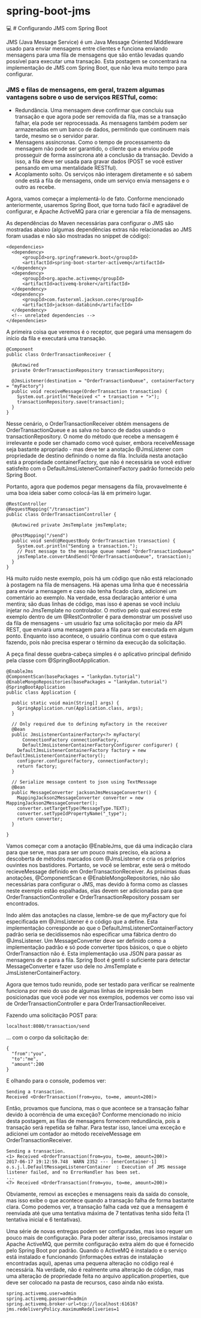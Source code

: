 # spring-boot-jms
:computer: # Configurando JMS com Spring Boot

JMS (Java Message Service) é um Java Message Oriented Middleware usado para enviar mensagens entre clientes e funciona enviando mensagens para uma fila de mensagens que são então levadas quando possível para executar uma transação. Esta postagem se concentrará na implementação de JMS com Spring Boot, que não leva muito tempo para configurar.

### JMS e filas de mensagens, em geral, trazem algumas vantagens sobre o uso de serviços RESTful, como:

- Redundância. Uma mensagem deve confirmar que concluiu sua transação e que agora pode ser removida da fila, mas se a transação falhar, ela pode ser reprocessada. As mensagens também podem ser armazenadas em um banco de dados, permitindo que continuem mais tarde, mesmo se o servidor parar.
- Mensagens assíncronas. Como o tempo de processamento da mensagem não pode ser garantido, o cliente que a enviou pode prosseguir de forma assíncrona até a conclusão da transação. Devido a isso, a fila deve ser usada para gravar dados (POST se você estiver pensando em uma mentalidade RESTful).
- Acoplamento solto. Os serviços não interagem diretamente e só sabem onde está a fila de mensagens, onde um serviço envia mensagens e o outro as recebe.

Agora, vamos começar a implementá-lo de fato. Conforme mencionado anteriormente, usaremos Spring Boot, que torna tudo fácil e agradável de configurar, e Apache ActiveMQ para criar e gerenciar a fila de mensagens.

As dependências do Maven necessárias para configurar o JMS são mostradas abaixo (algumas dependências extras não relacionadas ao JMS foram usadas e não são mostradas no snippet de código):

```
<dependencies>
  <dependency>
      <groupId>org.springframework.boot</groupId>
      <artifactId>spring-boot-starter-activemq</artifactId>
  </dependency>
  <dependency>
      <groupId>org.apache.activemq</groupId>
      <artifactId>activemq-broker</artifactId>
  </dependency>
  <dependency>
      <groupId>com.fasterxml.jackson.core</groupId>
      <artifactId>jackson-databind</artifactId>
  </dependency>
  <!-- unrelated dependencies -->
</dependencies>
```
A primeira coisa que veremos é o receptor, que pegará uma mensagem do início da fila e executará uma transação.

```
@Component
public class OrderTransactionReceiver {

  @Autowired
  private OrderTransactionRepository transactionRepository;

  @JmsListener(destination = "OrderTransactionQueue", containerFactory = "myFactory")
  public void receiveMessage(OrderTransaction transaction) {
    System.out.println("Received <" + transaction + ">");
    transactionRepository.save(transaction);
  }
}
```

Nesse cenário, o OrderTransactionReceiver obtém mensagens de OrderTransactionQueue e as salva no banco de dados usando o transactionRepository. O nome do método que recebe a mensagem é irrelevante e pode ser chamado como você quiser, embora receiveMessage seja bastante apropriado - mas deve ter a anotação @JmsListener com propriedade de destino definindo o nome da fila. Incluída nesta anotação está a propriedade containerFactory, que não é necessária se você estiver satisfeito com o DefaultJmsListenerContainerFactory padrão fornecido pelo Spring Boot.

Portanto, agora que podemos pegar mensagens da fila, provavelmente é uma boa ideia saber como colocá-las lá em primeiro lugar.

```
@RestController
@RequestMapping("/transaction")
public class OrderTransactionController {

  @Autowired private JmsTemplate jmsTemplate;

  @PostMapping("/send")
  public void send(@RequestBody OrderTransaction transaction) {
    System.out.println("Sending a transaction.");
    // Post message to the message queue named "OrderTransactionQueue"
    jmsTemplate.convertAndSend("OrderTransactionQueue", transaction);
  }
}
```
Há muito ruído neste exemplo, pois há um código que não está relacionado à postagem na fila de mensagens. Há apenas uma linha que é necessária para enviar a mensagem e caso não tenha ficado clara, adicionei um comentário ao exemplo. Na verdade, essa declaração anterior é uma mentira; são duas linhas de código, mas isso é apenas se você incluiu injetar no JmsTemplate no controlador. O motivo pelo qual escrevi este exemplo dentro de um @RestController é para demonstrar um possível uso da fila de mensagens - um usuário faz uma solicitação por meio da API REST, que enviará uma mensagem para a fila para ser executada em algum ponto. Enquanto isso acontece, o usuário continua com o que estava fazendo, pois não precisa esperar o término da execução da solicitação.

A peça final desse quebra-cabeça simples é o aplicativo principal definido pela classe com @SpringBootApplication.

```
@EnableJms
@ComponentScan(basePackages = "lankydan.tutorial")
@EnableMongoRepositories(basePackages = "lankydan.tutorial")
@SpringBootApplication
public class Application {

  public static void main(String[] args) {
    SpringApplication.run(Application.class, args);
  }

  // Only required due to defining myFactory in the receiver
  @Bean
  public JmsListenerContainerFactory<?> myFactory(
      ConnectionFactory connectionFactory,
      DefaultJmsListenerContainerFactoryConfigurer configurer) {
    DefaultJmsListenerContainerFactory factory = new DefaultJmsListenerContainerFactory();
    configurer.configure(factory, connectionFactory);
    return factory;
  }

  // Serialize message content to json using TextMessage
  @Bean
  public MessageConverter jacksonJmsMessageConverter() {
    MappingJackson2MessageConverter converter = new MappingJackson2MessageConverter();
    converter.setTargetType(MessageType.TEXT);
    converter.setTypeIdPropertyName("_type");
    return converter;
  }

}
```

Vamos começar com a anotação @EnableJms, que dá uma indicação clara para que serve, mas para ser um pouco mais preciso, ela aciona a descoberta de métodos marcados com @JmsListener e cria os próprios ouvintes nos bastidores. Portanto, se você se lembrar, este será o método recieveMessage definido em OrderTransactionReceiver. As próximas duas anotações, @ComponentScan e @EnableMongoRepositories, não são necessárias para configurar o JMS, mas devido à forma como as classes neste exemplo estão espalhadas, elas devem ser adicionadas para que OrderTransactionController e OrderTransactionRepository possam ser encontrados.

Indo além das anotações na classe, lembre-se de que myFactory que foi especificada em @JmsListener é o código que a define. Esta implementação corresponde ao que o DefaultJmsListenerContainerFactory padrão seria se decidíssemos não especificar uma fábrica dentro do @JmsListener. Um MessageConverter deve ser definido como a implementação padrão e só pode converter tipos básicos, o que o objeto OrderTransaction não é. Esta implementação usa JSON para passar as mensagens de e para a fila. Spring Boot é gentil o suficiente para detectar MessageConverter e fazer uso dele no JmsTemplate e JmsListenerContainerFactory.

Agora que temos tudo reunido, pode ser testado para verificar se realmente funciona por meio do uso de algumas linhas de impressão bem posicionadas que você pode ver nos exemplos, podemos ver como isso vai de OrderTransactionController e para OrderTransactionReceiver.

Fazendo uma solicitação POST para:

```
localhost:8080/transaction/send
```

... com o corpo da solicitação de:

```
{
  "from":"you",
  "to":"me",
  "amount":200
}
```

E olhando para o console, podemos ver:

```
Sending a transaction.
Received <OrderTransaction(from=you, to=me, amount=200)>
```

Então, provamos que funciona, mas o que acontece se a transação falhar devido à ocorrência de uma exceção? Conforme mencionado no início desta postagem, as filas de mensagens fornecem redundância, pois a transação será repetida se falhar. Para testar isso, lancei uma exceção e adicionei um contador ao método receiveMessage em OrderTransactionReceiver.

```
Sending a transaction.
<1> Received <OrderTransaction(from=you, to=me, amount=200)>
2017-06-17 19:12:59.748  WARN 2352 --- [enerContainer-1] o.s.j.l.DefaultMessageListenerContainer  : Execution of JMS message listener failed, and no ErrorHandler has been set.
...
<7> Received <OrderTransaction(from=you, to=me, amount=200)>
```

Obviamente, removi as exceções e mensagens reais da saída do console, mas isso exibe o que acontece quando a transação falha de forma bastante clara. Como podemos ver, a transação falha cada vez que a mensagem é reenviada até que uma tentativa máxima de 7 tentativas tenha sido feita (1 tentativa inicial e 6 tentativas).

Uma série de novas entregas podem ser configuradas, mas isso requer um pouco mais de configuração. Para poder alterar isso, precisamos instalar o Apache ActiveMQ, que permite configuração extra além do que é fornecido pelo Spring Boot por padrão. Quando o ActiveMQ é instalado e o serviço está instalado e funcionando (informações extras de instalação encontradas aqui), apenas uma pequena alteração no código real é necessária. Na verdade, não é realmente uma alteração de código, mas uma alteração de propriedade feita no arquivo application.properties, que deve ser colocado na pasta de recursos, caso ainda não exista.

```
spring.activemq.user=admin
spring.activemq.password=admin
spring.activemq.broker-url=tcp://localhost:61616?jms.redeliveryPolicy.maximumRedeliveries=1
```
